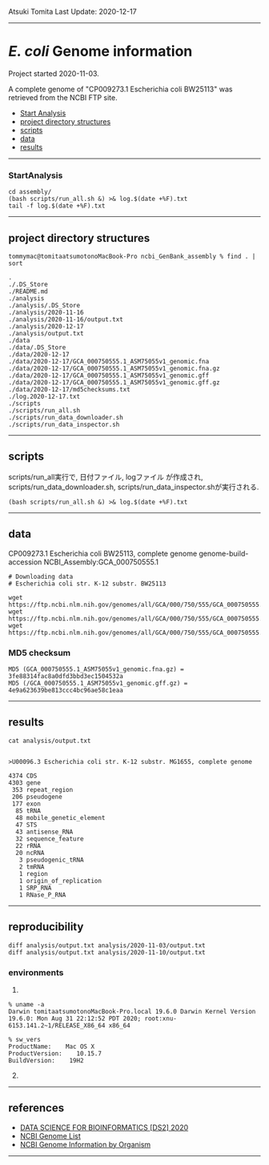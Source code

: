 Atsuki Tomita
Last Update: 2020-12-17

---

# *E. coli* Genome information

Project started 2020-11-03.  

A complete genome of "CP009273.1 Escherichia coli BW25113" was retrieved from the NCBI FTP site. 

- [Start Analysis](#StartAnalysis)
- [project directory structures](#project-directory-structures)
- [scripts](#scripts)
- [data](#data)
- [results](#analysis)

----------
### StartAnalysis
```
cd assembly/
(bash scripts/run_all.sh &) >& log.$(date +%F).txt
tail -f log.$(date +%F).txt
```




---
## project directory structures
```
tommymac@tomitaatsumotonoMacBook-Pro ncbi_GenBank_assembly % find . | sort

.
./.DS_Store
./README.md
./analysis
./analysis/.DS_Store
./analysis/2020-11-16
./analysis/2020-11-16/output.txt
./analysis/2020-12-17
./analysis/output.txt
./data
./data/.DS_Store
./data/2020-12-17
./data/2020-12-17/GCA_000750555.1_ASM75055v1_genomic.fna
./data/2020-12-17/GCA_000750555.1_ASM75055v1_genomic.fna.gz
./data/2020-12-17/GCA_000750555.1_ASM75055v1_genomic.gff
./data/2020-12-17/GCA_000750555.1_ASM75055v1_genomic.gff.gz
./data/2020-12-17/md5checksums.txt
./log.2020-12-17.txt
./scripts
./scripts/run_all.sh
./scripts/run_data_downloader.sh
./scripts/run_data_inspector.sh

```

----------

## scripts

scripts/run_all実行で, 日付ファイル, logファイル が作成され, scripts/run_data_downloader.sh, scripts/run_data_inspector.shが実行される.
```
(bash scripts/run_all.sh &) >& log.$(date +%F).txt
```

----------

## data

CP009273.1 Escherichia coli BW25113, complete genome 
genome-build-accession NCBI_Assembly:GCA_000750555.1
```
# Downloading data
# Escherichia coli str. K-12 substr. BW25113

wget https://ftp.ncbi.nlm.nih.gov/genomes/all/GCA/000/750/555/GCA_000750555.1_ASM75055v1/GCA_000750555.1_ASM75055v1_genomic.fna.gz
wget https://ftp.ncbi.nlm.nih.gov/genomes/all/GCA/000/750/555/GCA_000750555.1_ASM75055v1/GCA_000750555.1_ASM75055v1_genomic.gff.gz
wget https://ftp.ncbi.nlm.nih.gov/genomes/all/GCA/000/750/555/GCA_000750555.1_ASM75055v1/md5checksums.txt

```

### MD5 checksum
```
MD5 (GCA_000750555.1_ASM75055v1_genomic.fna.gz) = 3fe88314fac8a0dfd3bbd3ec1504532a
MD5 (/GCA_000750555.1_ASM75055v1_genomic.gff.gz) = 4e9a623639be813ccc4bc96ae58c1eaa
```

----------

## results

```
cat analysis/output.txt


>U00096.3 Escherichia coli str. K-12 substr. MG1655, complete genome

4374 CDS
4303 gene
 353 repeat_region
 206 pseudogene
 177 exon
  85 tRNA
  48 mobile_genetic_element
  47 STS
  43 antisense_RNA
  32 sequence_feature
  22 rRNA
  20 ncRNA
   3 pseudogenic_tRNA
   2 tmRNA
   1 region
   1 origin_of_replication
   1 SRP_RNA
   1 RNase_P_RNA
```
----------

## reproducibility

```
diff analysis/output.txt analysis/2020-11-03/output.txt
diff analysis/output.txt analysis/2020-11-10/output.txt
```

### environments

1)
```
% uname -a
Darwin tomitaatsumotonoMacBook-Pro.local 19.6.0 Darwin Kernel Version 19.6.0: Mon Aug 31 22:12:52 PDT 2020; root:xnu-6153.141.2~1/RELEASE_X86_64 x86_64

% sw_vers
ProductName:    Mac OS X
ProductVersion:    10.15.7
BuildVersion:    19H2
```

2)

----------

## references
- [DATA SCIENCE FOR BIOINFORMATICS [DS2] 2020](https://github.com/haruosuz/introBI/tree/master/2020)
- [NCBI Genome List](https://github.com/haruosuz/introBI/blob/master/2020/CaseStudy.md#ncbi-genome-list)
- [NCBI Genome Information by Organism](https://www.ncbi.nlm.nih.gov/genome/browse/#!/overview)
----------


